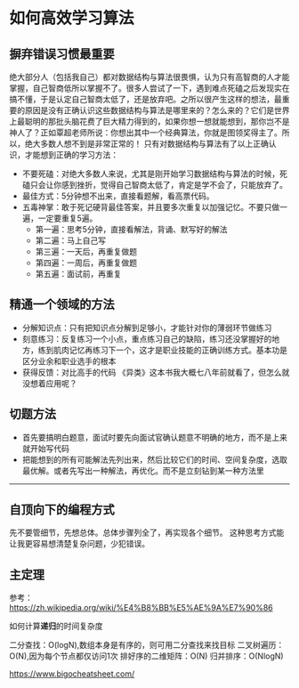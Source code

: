 # 如何高效学习算法

## 摒弃错误习惯最重要
绝大部分人（包括我自己）都对数据结构与算法很畏惧，认为只有高智商的人才能掌握，自己智商低所以掌握不了。很多人尝试了一下，遇到难点死磕之后发现实在搞不懂，于是认定自己智商太低了，还是放弃吧。之所以很产生这样的想法，最重要的原因是没有正确认识这些数据结构与算法是哪里来的？怎么来的？它们是世界上最聪明的那批头脑花费了巨大精力得到的，如果你想一想就能想到，那你岂不是神人了？正如覃超老师所说：你想出其中一个经典算法，你就是图领奖得主了。所以，绝大多数人想不到是非常正常的！
只有对数据结构与算法有了以上正确认识，才能想到正确的学习方法：
- 不要死磕：对绝大多数人来说，尤其是刚开始学习数据结构与算法的时候，死磕只会让你感到挫折，觉得自己智商太低了，肯定是学不会了，只能放弃了。
- 最佳方式：5分钟想不出来，直接看题解，看高票代码。
- 五毒神掌：敢于死记硬背最佳答案，并且要多次重复以加强记忆。不要只做一遍，一定要重复5遍。
    - 第一遍：思考5分钟，直接看解法，背诵、默写好的解法
    - 第二遍：马上自己写
    - 第三遍：一天后，再重复做题
    - 第四遍：一周后，再重复做题
    - 第五遍：面试前，再重复


## 精通一个领域的方法
- 分解知识点：只有把知识点分解到足够小，才能针对你的薄弱环节做练习
- 刻意练习：反复练习一个小点，重点练习自己的缺陷，练习还没掌握好的地方，练到肌肉记忆再练习下一个，这才是职业技能的正确训练方式。基本功是区分业余和职业选手的根本
- 获得反馈：对比高手的代码
《异类》这本书我大概七八年前就看了，但怎么就没想着应用呢？


## 切题方法
- 首先要搞明白题意，面试时要先向面试官确认题意不明确的地方，而不是上来就开始写代码
- 把能想到的所有可能解法先列出来，然后比较它们的时间、空间复杂度，选取最优解。或者先写出一种解法，再优化。而不是立刻钻到某一种方法里


---


## 自顶向下的编程方式
先不要管细节，先想总体。总体步骤列全了，再实现各个细节。
这种思考方式能让我更容易想清楚复杂问题，少犯错误。


## 主定理
参考：https://zh.wikipedia.org/wiki/%E4%B8%BB%E5%AE%9A%E7%90%86

如何计算**递归**的时间复杂度

二分查找：O(logN),数组本身是有序的，则可用二分查找来找目标
二叉树遍历：O(N),因为每个节点都仅访问1次
排好序的二维矩阵：O(N)
归并排序：O(NlogN)


https://www.bigocheatsheet.com/